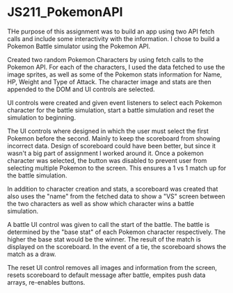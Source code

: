 # JS211_PokemonAPI

THe purpose of this assignment was to build an app using two API fetch calls and include some interactivity with the information.  I chose to build a Pokemon Battle simulator using the Pokemon API.  

Created two random Pokemon Characters by using fetch calls to the Pokemon API.  For each of the characters, I used the data fetched to use the image sprites, as well as some of the Pokemon stats information for Name, HP, Weight and Type of Attack.  The character image and stats are then appended to the DOM and UI controls are selected.  

UI controls were created and given event listeners to select each Pokemon character for the battle simulation, start a battle simulation and reset the simulation to beginning.

The UI controls where designed in which the user must select the first Pokemon before the second.  Mainly to keep the scoreboard from showing incorrect data.  Design of scoreboard could have been better, but since it wasn't a big part of assignment I worked around it.  Once a pokemon character was selected, the button was disabled to prevent user from selecting multiple Pokemon to the screen.  This ensures a 1 vs 1 match up for the battle simulation.

In addition to character creation and stats, a scoreboard was created that also uses the "name" from the fetched data to show a "VS" screen between the two characters as well as show which character wins a battle simulation.

A battle UI control was given to call the start of the battle.  The battle is determined by the "base stat" of each Pokemon character respectively.  The higher the base stat would be the winner.  The result of the match is displayed on the scoreboard.  In the event of a tie, the scoreboard shows the match as a draw.

The reset UI control removes all images and information from the screen, resets scoreboard to default message after battle, empites push data arrays, re-enables buttons.

